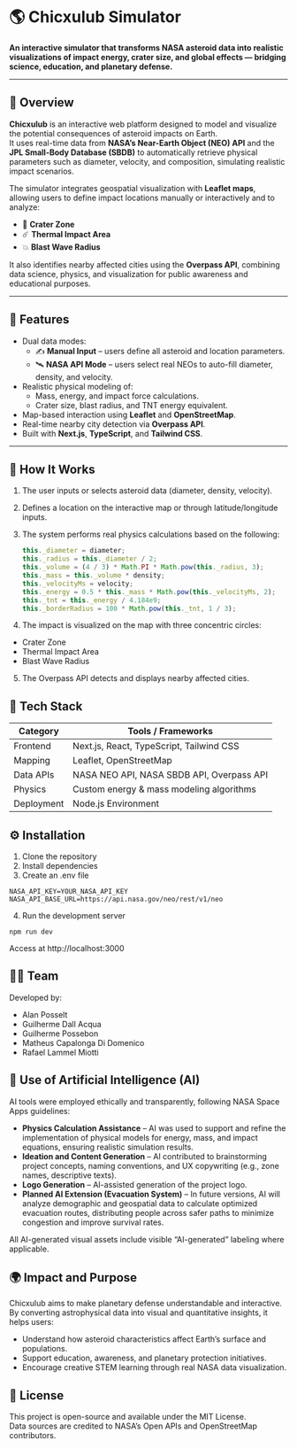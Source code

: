 # 🌎 Chicxulub Simulator

**An interactive simulator that transforms NASA asteroid data into realistic visualizations of impact energy, crater size, and global effects — bridging science, education, and planetary defense.**

---

## 🚀 Overview

**Chicxulub** is an interactive web platform designed to model and visualize the potential consequences of asteroid impacts on Earth.  
It uses real-time data from **NASA’s Near-Earth Object (NEO) API** and the **JPL Small-Body Database (SBDB)** to automatically retrieve physical parameters such as diameter, velocity, and composition, simulating realistic impact scenarios.

The simulator integrates geospatial visualization with **Leaflet maps**, allowing users to define impact locations manually or interactively and to analyze:

- 🌋 **Crater Zone**
- ☄️ **Thermal Impact Area**
- 💥 **Blast Wave Radius**

It also identifies nearby affected cities using the **Overpass API**, combining data science, physics, and visualization for public awareness and educational purposes.

---

## 🧩 Features

- Dual data modes:
  - ✍️ **Manual Input** – users define all asteroid and location parameters.
  - 🛰️ **NASA API Mode** – users select real NEOs to auto-fill diameter, density, and velocity.
- Realistic physical modeling of:
  - Mass, energy, and impact force calculations.
  - Crater size, blast radius, and TNT energy equivalent.
- Map-based interaction using **Leaflet** and **OpenStreetMap**.
- Real-time nearby city detection via **Overpass API**.
- Built with **Next.js**, **TypeScript**, and **Tailwind CSS**.

---

## 🧠 How It Works

1. The user inputs or selects asteroid data (diameter, density, velocity).  
2. Defines a location on the interactive map or through latitude/longitude inputs.  
3. The system performs real physics calculations based on the following:

   ```ts
   this._diameter = diameter;
   this._radius = this._diameter / 2;
   this._volume = (4 / 3) * Math.PI * Math.pow(this._radius, 3);
   this._mass = this._volume * density;
   this._velocityMs = velocity;
   this._energy = 0.5 * this._mass * Math.pow(this._velocityMs, 2);
   this._tnt = this._energy / 4.184e9;
   this._borderRadius = 100 * Math.pow(this._tnt, 1 / 3);

4. The impact is visualized on the map with three concentric circles:

- Crater Zone
- Thermal Impact Area
- Blast Wave Radius

5. The Overpass API detects and displays nearby affected cities.

## 🧰 Tech Stack

| Category | Tools / Frameworks |
|-----------|-----------|
| Frontend   | Next.js, React, TypeScript, Tailwind CSS    |
| Mapping   | Leaflet, OpenStreetMap    |
| Data APIs | NASA NEO API, NASA SBDB API, Overpass API |
| Physics | Custom energy & mass modeling algorithms |
| Deployment | Node.js Environment |

## ⚙️ Installation

1. Clone the repository
2. Install dependencies
3. Create an .env file
```
NASA_API_KEY=YOUR_NASA_API_KEY
NASA_API_BASE_URL=https://api.nasa.gov/neo/rest/v1/neo
```
4. Run the development server
```
npm run dev
```
Access at http://localhost:3000

## 🧑‍💻 Team

Developed by:
- Alan Posselt
- Guilherme Dall Acqua
- Guilherme Possebon
- Matheus Capalonga Di Domenico
- Rafael Lammel Miotti

## 🤖 Use of Artificial Intelligence (AI)

AI tools were employed ethically and transparently, following NASA Space Apps guidelines:
- **Physics Calculation Assistance** – AI was used to support and refine the implementation of physical models for energy, mass, and impact equations, ensuring realistic simulation results.
- **Ideation and Content Generation** – AI contributed to brainstorming project concepts, naming conventions, and UX copywriting (e.g., zone names, descriptive texts).
- **Logo Generation** – AI-assisted generation of the project logo.
- **Planned AI Extension (Evacuation System)** – In future versions, AI will analyze demographic and geospatial data to calculate optimized evacuation routes, distributing people across safer paths to minimize congestion and improve survival rates.

All AI-generated visual assets include visible “AI-generated” labeling where applicable.

## 🌍 Impact and Purpose

Chicxulub aims to make planetary defense understandable and interactive.  
By converting astrophysical data into visual and quantitative insights, it helps users:
- Understand how asteroid characteristics affect Earth’s surface and populations.
- Support education, awareness, and planetary protection initiatives.
- Encourage creative STEM learning through real NASA data visualization.
	
## 🧾 License

This project is open-source and available under the MIT License.  
Data sources are credited to NASA’s Open APIs and OpenStreetMap contributors.
